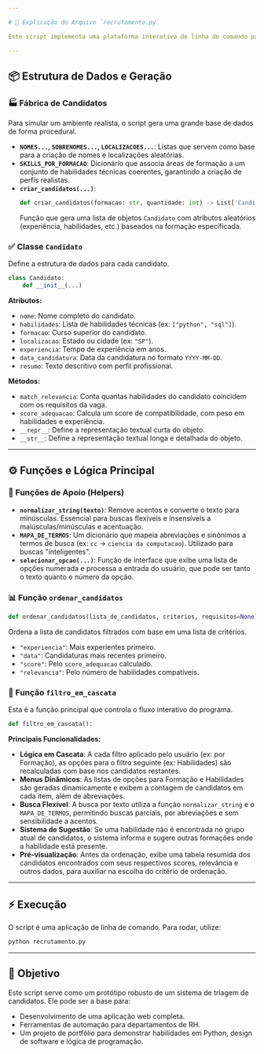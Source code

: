 ```yaml
---

# 📄 Explicação do Arquivo `recrutamento.py`

Este script implementa uma plataforma interativa de linha de comando para **recrutamento e seleção de candidatos**. Suas principais características são a geração de uma base de dados simulada e um sistema de **filtros em cascata** para busca e ordenação de perfis.

---
```


## 📦 Estrutura de Dados e Geração

### 🏭 Fábrica de Candidatos
Para simular um ambiente realista, o script gera uma grande base de dados de forma procedural.
- **`NOMES...`, `SOBRENOMES...`, `LOCALIZACOES...`**: Listas que servem como base para a criação de nomes e localizações aleatórias.
- **`SKILLS_POR_FORMACAO`**: Dicionário que associa áreas de formação a um conjunto de habilidades técnicas coerentes, garantindo a criação de perfis realistas.
- **`criar_candidatos(...)`**:
  ```python
  def criar_candidatos(formacao: str, quantidade: int) -> List['Candidato']:
  ```
  Função que gera uma lista de objetos `Candidato` com atributos aleatórios (experiência, habilidades, etc.) baseados na formação especificada.

### ✅ Classe `Candidato`
Define a estrutura de dados para cada candidato.
```python
class Candidato:
    def __init__(...)
```
**Atributos:**
- `nome`: Nome completo do candidato.
- `habilidades`: Lista de habilidades técnicas (ex: `["python", "sql"]`).
- `formacao`: Curso superior do candidato.
- `localizacao`: Estado ou cidade (ex: `"SP"`).
- `experiencia`: Tempo de experiência em anos.
- `data_candidatura`: Data da candidatura no formato `YYYY-MM-DD`.
- `resumo`: Texto descritivo com perfil profissional.

**Métodos:**
- `match_relevancia`: Conta quantas habilidades do candidato coincidem com os requisitos da vaga.
- `score_adequacao`: Calcula um score de compatibilidade, com peso em habilidades e experiência.
- `__repr__`: Define a representação textual curta do objeto.
- `__str__`: Define a representação textual longa e detalhada do objeto.

---

## ⚙️ Funções e Lógica Principal

### 🧠 Funções de Apoio (Helpers)
- **`normalizar_string(texto)`**: Remove acentos e converte o texto para minúsculas. Essencial para buscas flexíveis e insensíveis a maiúsculas/minúsculas e acentuação.
- **`MAPA_DE_TERMOS`**: Um dicionário que mapeia abreviações e sinônimos a termos de busca (ex: `cc` -> `ciencia da computacao`). Utilizado para buscas "inteligentes".
- **`selecionar_opcao(...)`**: Função de interface que exibe uma lista de opções numerada e processa a entrada do usuário, que pode ser tanto o texto quanto o número da opção.

### 📊 Função `ordenar_candidatos`
```python
def ordenar_candidatos(lista_de_candidatos, criterios, requisitos=None):
```
Ordena a lista de candidatos filtrados com base em uma lista de critérios.
- `"experiencia"`: Mais experientes primeiro.
- `"data"`: Candidaturas mais recentes primeiro.
- `"score"`: Pelo `score_adequacao` calculado.
- `"relevancia"`: Pelo número de habilidades compatíveis.

### 🚀 Função `filtro_em_cascata`
Esta é a função principal que controla o fluxo interativo do programa.
```python
def filtro_em_cascata():
```
**Principais Funcionalidades:**
- **Lógica em Cascata**: A cada filtro aplicado pelo usuário (ex: por Formação), as opções para o filtro seguinte (ex: Habilidades) são recalculadas com base nos candidatos restantes.
- **Menus Dinâmicos**: As listas de opções para Formação e Habilidades são geradas dinamicamente e exibem a contagem de candidatos em cada item, além de abreviações.
- **Busca Flexível**: A busca por texto utiliza a função `normalizar_string` e o `MAPA_DE_TERMOS`, permitindo buscas parciais, por abreviações e sem sensibilidade a acentos.
- **Sistema de Sugestão**: Se uma habilidade não é encontrada no grupo atual de candidatos, o sistema informa e sugere outras formações onde a habilidade está presente.
- **Pré-visualização**: Antes da ordenação, exibe uma tabela resumida dos candidatos encontrados com seus respectivos scores, relevância e outros dados, para auxiliar na escolha do critério de ordenação.

---

## ⚡ Execução

O script é uma aplicação de linha de comando. Para rodar, utilize:
```bash
python recrutamento.py
```

---

## 🎯 Objetivo

Este script serve como um protótipo robusto de um sistema de triagem de candidatos. Ele pode ser a base para:
- Desenvolvimento de uma aplicação web completa.
- Ferramentas de automação para departamentos de RH.
- Um projeto de portfólio para demonstrar habilidades em Python, design de software e lógica de programação.
